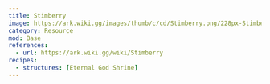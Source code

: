 ```yaml
---
title: Stimberry
image: https://ark.wiki.gg/images/thumb/c/cd/Stimberry.png/228px-Stimberry.png
category: Resource
mod: Base
references:
  - url: https://ark.wiki.gg/wiki/Stimberry
recipes:
  - structures: [Eternal God Shrine]
---
```

